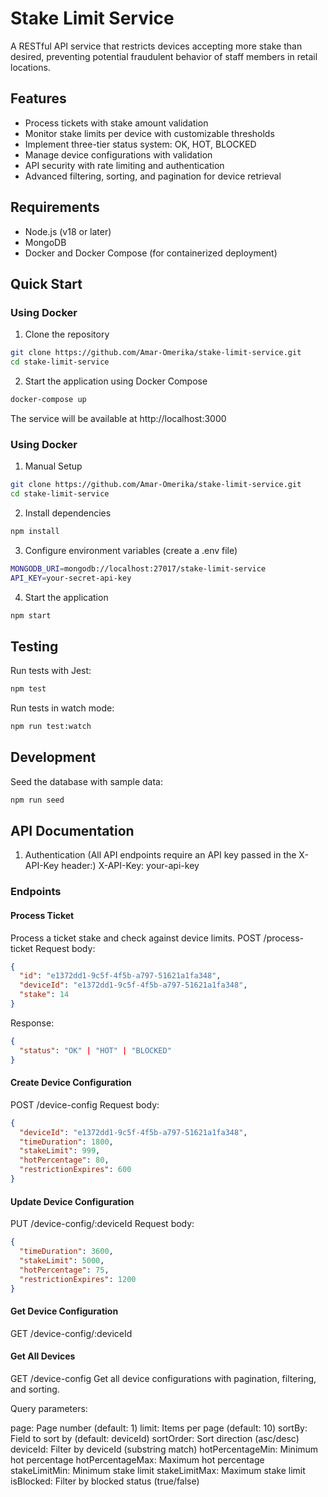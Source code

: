 # Stake Limit Service

A RESTful API service that restricts devices accepting more stake than desired, preventing potential fraudulent behavior of staff members in retail locations.

## Features

- Process tickets with stake amount validation
- Monitor stake limits per device with customizable thresholds
- Implement three-tier status system: OK, HOT, BLOCKED
- Manage device configurations with validation
- API security with rate limiting and authentication
- Advanced filtering, sorting, and pagination for device retrieval

## Requirements

- Node.js (v18 or later)
- MongoDB
- Docker and Docker Compose (for containerized deployment)

## Quick Start

### Using Docker

1. Clone the repository
```bash
git clone https://github.com/Amar-Omerika/stake-limit-service.git
cd stake-limit-service
```

2. Start the application using Docker Compose
```bash
docker-compose up
```
The service will be available at http://localhost:3000

### Using Docker

1. Manual Setup
```bash
git clone https://github.com/Amar-Omerika/stake-limit-service.git
cd stake-limit-service
```

2. Install dependencies
```bash
npm install
```

3. Configure environment variables (create a .env file)
```bash
MONGODB_URI=mongodb://localhost:27017/stake-limit-service
API_KEY=your-secret-api-key
```

4. Start the application
```bash
npm start
```

## Testing
Run tests with Jest:
```bash
npm test
```
Run tests in watch mode:
```bash
npm run test:watch
```

## Development
Seed the database with sample data:
```bash
npm run seed
```

## API Documentation

1. Authentication 
(All API endpoints require an API key passed in the X-API-Key header:)
X-API-Key: your-api-key

### Endpoints

#### Process Ticket

Process a ticket stake and check against device limits.
POST /process-ticket
Request body:
```json
{
  "id": "e1372dd1-9c5f-4f5b-a797-51621a1fa348",
  "deviceId": "e1372dd1-9c5f-4f5b-a797-51621a1fa348",
  "stake": 14
}
```
Response:
```json
{
  "status": "OK" | "HOT" | "BLOCKED"
}
```

#### Create Device Configuration
POST /device-config
Request body:
```json
{
  "deviceId": "e1372dd1-9c5f-4f5b-a797-51621a1fa348", 
  "timeDuration": 1800,
  "stakeLimit": 999,
  "hotPercentage": 80,
  "restrictionExpires": 600
}
```

#### Update Device Configuration
PUT /device-config/:deviceId
Request body:
```json
{
  "timeDuration": 3600,
  "stakeLimit": 5000,
  "hotPercentage": 75,
  "restrictionExpires": 1200
}
```
#### Get Device Configuration
GET /device-config/:deviceId

#### Get All Devices
GET /device-config
Get all device configurations with pagination, filtering, and sorting.

Query parameters:

page: Page number (default: 1)
limit: Items per page (default: 10)
sortBy: Field to sort by (default: deviceId)
sortOrder: Sort direction (asc/desc)
deviceId: Filter by deviceId (substring match)
hotPercentageMin: Minimum hot percentage
hotPercentageMax: Maximum hot percentage
stakeLimitMin: Minimum stake limit
stakeLimitMax: Maximum stake limit
isBlocked: Filter by blocked status (true/false)